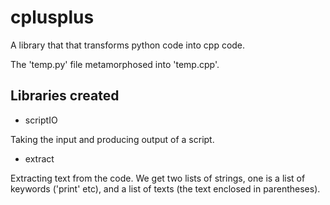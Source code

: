 # cplusplus

A library that that transforms python code into cpp code.

The 'temp.py' file metamorphosed into 'temp.cpp'.

## Libraries created
* scriptIO

Taking the input and producing output of a script.

* extract

Extracting text from the code. We get two lists of strings, one is a list of keywords ('print' etc), 
and a list of texts (the text enclosed in parentheses).
